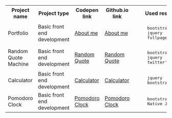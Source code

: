 
<table>
   <tr>
      <th>Project name</th>
      <th>Project type</th>
      <th>Codepen link</th>
      <th>Github.io link</th>
      <th>Used resources</th>
   </tr>
   <tr>
     <td>Portfolio</td>
     <td>Basic front end development</td>
     <td> <a target="blank" href="http://s.codepen.io/bumbeishvili/debug/BjJvgY#AboutMe">About me</a></td>
     <td><a target="blank" href="http://bumbeishvili.github.io/#AboutMe">About me </a></td>
     <td><pre>
     bootstrap
     jquery
     fullpage.js</pre></td>
   </tr>
   <tr>
     <td>Random Quote Machine</td>
     <td>Basic front end development</td>
     <td> <a target="blank" href="http://s.codepen.io/bumbeishvili/debug/obEyoB">Random Quote</a></td>
     <td><a target="blank" href="http://bumbeishvili.github.io/free-code-camp-projects/RandomQuoteMachine/">Random Quote </a></td>
     <td><pre>
     bootstrap
     jquery
     twitter's widget.js</pre></td>
   </tr>
      <tr>
     <td>Calculator</td>
     <td>Basic front end development</td>
     <td> <a target="blank" href="http://s.codepen.io/bumbeishvili/debug/wMyxXB">Calculator</a></td>
     <td><a target="blank" href="http://bumbeishvili.github.io/free-code-camp-projects/Calculator/">Calculator </a></td>
     <td><pre>
     jquery
     bootstrap</pre></td>
   </tr>
      <tr>
     <td>Pomodoro Clock</td>
     <td>Basic front end development</td>
     <td> <a target="blank" href="http://s.codepen.io/bumbeishvili/debug/wMmYWr">Pomodoro Clock</a></td>
     <td><a target="blank" href="http://bumbeishvili.github.io/free-code-camp-projects/PomodoroClock/">Pomodoro Clock </a></td>
     <td><pre>
     bootstrap
     Native Javascript</pre></td>
</table>

